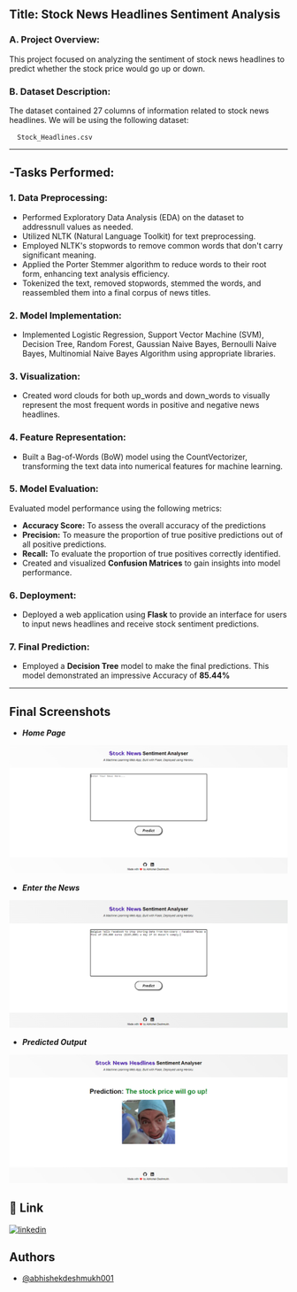 ## Title: Stock News Headlines Sentiment Analysis

### A. Project Overview:
This project focused on analyzing the sentiment of stock news headlines to predict whether the stock price would go up or down.

### B. Dataset Description: 
The dataset contained 27 columns of information related to stock news headlines.
We will be using the following dataset:

      Stock_Headlines.csv
-----

## -Tasks Performed:

### 1. Data Preprocessing:
* Performed Exploratory Data Analysis (EDA) on the dataset to addressnull values as needed.
* Utilized NLTK (Natural Language Toolkit) for text preprocessing.
* Employed NLTK's stopwords to remove common words that don't carry significant meaning.
* Applied the Porter Stemmer algorithm to reduce words to their root form, enhancing text analysis efficiency.
* Tokenized the text, removed stopwords, stemmed the words, and reassembled them into a final corpus of news titles.

### 2. Model Implementation:
* Implemented Logistic Regression, Support Vector Machine (SVM), Decision Tree, Random Forest, Gaussian Naive Bayes, Bernoulli Naive Bayes, Multinomial Naive Bayes Algorithm using appropriate libraries.

### 3. Visualization:
* Created word clouds for both up_words and down_words to visually represent the most frequent words in positive and negative news headlines.

### 4. Feature Representation:
* Built a Bag-of-Words (BoW) model using the CountVectorizer, transforming the text data into numerical features for machine learning.

### 5. Model Evaluation:
Evaluated model performance using the following metrics:
 * **Accuracy Score:** To assess the overall accuracy of the predictions
 * **Precision:** To measure the proportion of true positive predictions out of all positive predictions.
 * **Recall:** To evaluate the proportion of true positives correctly identified.
 * Created and visualized **Confusion Matrices** to gain insights into model performance.

### 6. Deployment:
* Deployed a web application using **Flask** to provide an interface for users to input news headlines and receive stock sentiment predictions.

### 7. Final Prediction:
* Employed a **Decision Tree** model to make the final predictions. This model demonstrated an impressive Accuracy of **85.44%**

---

## Final Screenshots

- ***Home Page***

![App Screenshot](https://github.com/abhishekdeshmukh001/Stock-News-Headlines-Sentiment-Analysis/blob/main/HomePage.png?raw=true)

- ***Enter the News***

![App Screenshot](https://github.com/abhishekdeshmukh001/Stock-News-Headlines-Sentiment-Analysis/blob/main/Type_Input.png?raw=true)

- ***Predicted Output***

![App Screenshot](https://github.com/abhishekdeshmukh001/Stock-News-Headlines-Sentiment-Analysis/blob/main/Predicted_Output.png?raw=true)


## 🔗 Link
[![linkedin](https://img.shields.io/badge/linkedin-0A66C2?style=for-the-badge&logo=linkedin&logoColor=white)](https://www.linkedin.com/in/abhishek-sachin-deshmukh/)


## Authors

- [@abhishekdeshmukh001](https://github.com/abhishekdeshmukh001)
